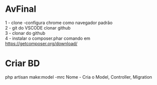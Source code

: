 # AvFinal

1 - clone  -configura chrome como navegador padrão <br>
2 - git do VSCODE  clonar github <br>
3 - clonar do github<br>
4 - instalar o composer.phar comando em https://getcomposer.org/download/ <br>


# Criar BD 

php artisan make:model -mrc Nome  - Cria o Model, Controller, Migration      <br>


